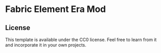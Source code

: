 # Fabric Element Era Mod


## License

This template is available under the CC0 license. Feel free to learn from it and incorporate it in your own projects.

